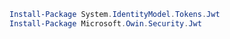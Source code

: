 ```Powershell
Install-Package System.IdentityModel.Tokens.Jwt
Install-Package Microsoft.Owin.Security.Jwt
```
